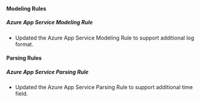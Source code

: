#### Modeling Rules
##### Azure App Service Modeling Rule
- Updated the Azure App Service Modeling Rule to support additional log format.

#### Parsing Rules
##### Azure App Service Parsing Rule
- Updated the Azure App Service Parsing Rule to support additional time field.
